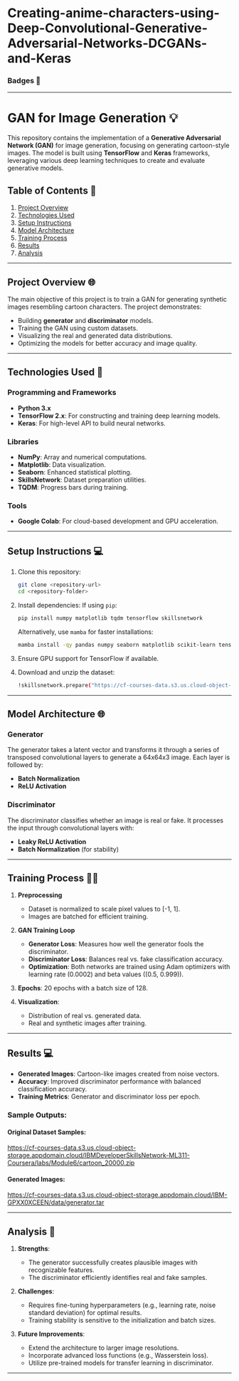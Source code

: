 # Creating-anime-characters-using-Deep-Convolutional-Generative-Adversarial-Networks-DCGANs-and-Keras

### Badges 🤖


---

# GAN for Image Generation 💡

This repository contains the implementation of a **Generative Adversarial Network (GAN)** for image generation, focusing on generating cartoon-style images. The model is built using **TensorFlow** and **Keras** frameworks, leveraging various deep learning techniques to create and evaluate generative models.

## Table of Contents 🔗

1. [Project Overview](#project-overview)
2. [Technologies Used](#technologies-used)
3. [Setup Instructions](#setup-instructions)
4. [Model Architecture](#model-architecture)
5. [Training Process](#training-process)
6. [Results](#results)
7. [Analysis](#analysis)

---

## Project Overview 🌐

The main objective of this project is to train a GAN for generating synthetic images resembling cartoon characters. The project demonstrates:
- Building **generator** and **discriminator** models.
- Training the GAN using custom datasets.
- Visualizing the real and generated data distributions.
- Optimizing the models for better accuracy and image quality.

---

## Technologies Used 🚀 

### Programming and Frameworks
- **Python 3.x**
- **TensorFlow 2.x**: For constructing and training deep learning models.
- **Keras**: For high-level API to build neural networks.

### Libraries
- **NumPy**: Array and numerical computations.
- **Matplotlib**: Data visualization.
- **Seaborn**: Enhanced statistical plotting.
- **SkillsNetwork**: Dataset preparation utilities.
- **TQDM**: Progress bars during training.

### Tools
- **Google Colab**: For cloud-based development and GPU acceleration.

---

## Setup Instructions 💻

1. Clone this repository:
   ```bash
   git clone <repository-url>
   cd <repository-folder>
   ```

2. Install dependencies:
   If using `pip`:
   ```bash
   pip install numpy matplotlib tqdm tensorflow skillsnetwork
   ```
   Alternatively, use `mamba` for faster installations:
   ```bash
   mamba install -qy pandas numpy seaborn matplotlib scikit-learn tensorflow
   ```

3. Ensure GPU support for TensorFlow if available.

4. Download and unzip the dataset:
   ```bash
   !skillsnetwork.prepare("https://cf-courses-data.s3.us.cloud-object-storage.appdomain.cloud/IBMDeveloperSkillsNetwork-ML311-Coursera/labs/Module6/cartoon_20000.zip", overwrite=True)
   ```

---

## Model Architecture 🌐

### Generator
The generator takes a latent vector and transforms it through a series of transposed convolutional layers to generate a 64x64x3 image. Each layer is followed by:
- **Batch Normalization**
- **ReLU Activation**

### Discriminator
The discriminator classifies whether an image is real or fake. It processes the input through convolutional layers with:
- **Leaky ReLU Activation**
- **Batch Normalization** (for stability)

---

## Training Process 👨‍💻

1. **Preprocessing**
   - Dataset is normalized to scale pixel values to \[-1, 1\].
   - Images are batched for efficient training.

2. **GAN Training Loop**
   - **Generator Loss**: Measures how well the generator fools the discriminator.
   - **Discriminator Loss**: Balances real vs. fake classification accuracy.
   - **Optimization**: Both networks are trained using Adam optimizers with learning rate \(0.0002\) and beta values \((0.5, 0.999)\).

3. **Epochs**: 20 epochs with a batch size of 128.

4. **Visualization**: 
   - Distribution of real vs. generated data.
   - Real and synthetic images after training.

---

## Results 💻

- **Generated Images**: Cartoon-like images created from noise vectors.
- **Accuracy**: Improved discriminator performance with balanced classification accuracy.
- **Training Metrics**: Generator and discriminator loss per epoch.

### Sample Outputs:
#### Original Dataset Samples:
https://cf-courses-data.s3.us.cloud-object-storage.appdomain.cloud/IBMDeveloperSkillsNetwork-ML311-Coursera/labs/Module6/cartoon_20000.zip
#### Generated Images:
https://cf-courses-data.s3.us.cloud-object-storage.appdomain.cloud/IBM-GPXX0XCEEN/data/generator.tar

---

## Analysis 📝

1. **Strengths**:
   - The generator successfully creates plausible images with recognizable features.
   - The discriminator efficiently identifies real and fake samples.

2. **Challenges**:
   - Requires fine-tuning hyperparameters (e.g., learning rate, noise standard deviation) for optimal results.
   - Training stability is sensitive to the initialization and batch sizes.

3. **Future Improvements**:
   - Extend the architecture to larger image resolutions.
   - Incorporate advanced loss functions (e.g., Wasserstein loss).
   - Utilize pre-trained models for transfer learning in discriminator.

---

